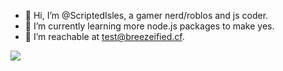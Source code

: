 - 👋 Hi, I’m @ScriptedIsles, a gamer nerd/roblos and js coder.
- 🌱 I’m currently learning more node.js packages to make yes.
- 💞️ I’m reachable at test@breezeified.cf.

![](http://github-profile-summary-cards.vercel.app/api/cards/profile-details?username=scriptedisles&theme=dracula)

